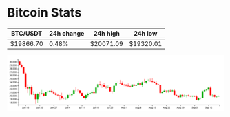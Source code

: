 # Bitcoin Stats

BTC/USDT|24h change|24h high|24h low|
|---|---|---|---|
|$19866.70|0.48%|$20071.09|$19320.01|

<img src="./chart.svg">
